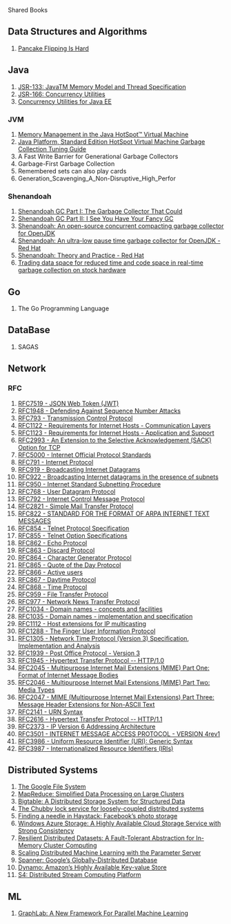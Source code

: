Shared Books 

## Data Structures and Algorithms

1. [Pancake Flipping Is Hard](https://arxiv.org/pdf/1111.0434v1.pdf)


## Java

1. [JSR-133: JavaTM Memory Model and Thread Specification](https://www.cs.umd.edu/~pugh/java/memoryModel/jsr133.pdf)
2. [JSR-166: Concurrency Utilities](http://gee.cs.oswego.edu/dl/concurrency-interest/jsr166-slides.pdf)
3. [Concurrency Utilities for Java EE](http://gee.cs.oswego.edu/dl/concurrencyee-interest/ConcurrencyUtilsEE_Early_Draft_Preview_V01.pdf)

### JVM
1. [Memory Management in the Java HotSpot™ Virtual Machine](https://www.oracle.com/technetwork/java/javase/memorymanagement-whitepaper-150215.pdf)
2. [Java Platform, Standard Edition HotSpot Virtual Machine Garbage Collection Tuning Guide](https://docs.oracle.com/en/java/javase/12/gctuning/hotspot-virtual-machine-garbage-collection-tuning-guide.pdf)
3. A Fast Write Barrier for Generational Garbage Collectors
4. Garbage-First Garbage Collection
5. Remembered sets can also play cards
6. Generation_Scavenging_A_Non-Disruptive_High_Perfor


### Shenandoah
1. [Shenandoah GC Part I: The Garbage Collector That Could](https://shipilev.net/talks/devoxx-Nov2017-shenandoah.pdf)
2. [Shenandoah GC Part II: I See You Have Your Fancy GC](https://shipilev.net/talks/joker-Nov2017-shenandoah-II.pdf)
3. [Shenandoah: An open-source concurrent compacting garbage collector for OpenJDK](https://tech-notes.accel.dk/programming/java/java12/docs/PPPJ2016.pdf)
3. [Shenandoah: An ultra-low pause time garbage collector for OpenJDK - Red Hat](https://christineflood.files.wordpress.com/2014/10/shenandoahjavaone1.pdf)
3. [Shenandoah: Theory and Practice - Red Hat](https://archive.fosdem.org/2016/schedule/event/shenandoah2016/attachments/slides/1268/export/events/attachments/shenandoah2016/slides/1268/Shenandoah2016.pdf)
6. [Trading data space for reduced time and code space in real-time garbage collection on stock hardware](https://dl.acm.org/doi/10.1145/800055.802042)

## Go

1. The Go Programming Language

## DataBase


1. SAGAS


## Network

### RFC

1. [RFC7519 - JSON Web Token (JWT)](https://datatracker.ietf.org/doc/rfc7519/)
2. [RFC1948 - Defending Against Sequence Number Attacks](https://datatracker.ietf.org/doc/rfc1948/)
3. [RFC793 - Transmission Control Protocol](https://datatracker.ietf.org/doc/rfc793/)
4. [RFC1122 - Requirements for Internet Hosts - Communication Layers](https://datatracker.ietf.org/doc/rfc1122/)
5. [RFC1123 - Requirements for Internet Hosts - Application and Support](https://datatracker.ietf.org/doc/rfc1123/)
6. [RFC2993 - An Extension to the Selective Acknowledgement (SACK) Option for TCP](https://datatracker.ietf.org/doc/rfc2883/)
7. [RFC5000 - Internet Official Protocol Standards](https://datatracker.ietf.org/doc/rfc5000/)
8. [RFC791 - Internet Protocol](https://datatracker.ietf.org/doc/rfc791/)
9. [RFC919 - Broadcasting Internet Datagrams](https://datatracker.ietf.org/doc/rfc919/)
10. [RFC922 - Broadcasting Internet datagrams in the presence of subnets](https://datatracker.ietf.org/doc/rfc922/)
11. [RFC950 - Internet Standard Subnetting Procedure](https://datatracker.ietf.org/doc/rfc950/)
12. [RFC768 - User Datagram Protocol](https://datatracker.ietf.org/doc/rfc768/)
13. [RFC792 - Internet Control Message Protocol](https://datatracker.ietf.org/doc/rfc792/)
14. [RFC2821 - Simple Mail Transfer Protocol](https://datatracker.ietf.org/doc/rfc2821/)
15. [RFC822 - STANDARD FOR THE FORMAT OF ARPA INTERNET TEXT MESSAGES](https://datatracker.ietf.org/doc/rfc822/)
16. [RFC854 - Telnet Protocol Specification](https://datatracker.ietf.org/doc/rfc854/) 
16. [RFC855 - Telnet Option Specifications](https://datatracker.ietf.org/doc/rfc855/)
16. [RFC862 - Echo Protocol]((https://datatracker.ietf.org/doc/rfc862/)) 
16. [RFC863 - Discard Protocol](https://datatracker.ietf.org/doc/rfc863/) 
16. [RFC864 - Character Generator Protocol](https://datatracker.ietf.org/doc/rfc864/) 
16. [RFC865 - Quote of the Day Protocol](https://datatracker.ietf.org/doc/rfc865/) 
16. [RFC866 - Active users](https://datatracker.ietf.org/doc/rfc866/) 
16. [RFC867 - Daytime Protocol](https://datatracker.ietf.org/doc/rfc867/) 
16. [RFC868 - Time Protocol](https://datatracker.ietf.org/doc/rfc868/) 
16. [RFC959 - File Transfer Protocol](https://datatracker.ietf.org/doc/rfc959/) 
16. [RFC977 - Network News Transfer Protocol](https://datatracker.ietf.org/doc/rfc977/) 
16. [RFC1034 - Domain names - concepts and facilities](https://datatracker.ietf.org/doc/rfc1034/) 
16. [RFC1035 - Domain names - implementation and specification](https://datatracker.ietf.org/doc/rfc1035/) 
16. [RFC1112 - Host extensions for IP multicasting](https://datatracker.ietf.org/doc/rfc1112/) 
16. [RFC1288 - The Finger User Information Protocol](https://datatracker.ietf.org/doc/rfc1288/) 
16. [RFC1305 - Network Time Protocol (Version 3) Specification, Implementation and Analysis](https://datatracker.ietf.org/doc/rfc1305/) 
16. [RFC1939 - Post Office Protocol - Version 3](https://datatracker.ietf.org/doc/rfc1939/) 
16. [RFC1945 - Hypertext Transfer Protocol -- HTTP/1.0](https://datatracker.ietf.org/doc/rfc1945/)
16. [RFC2045 - Multipurpose Internet Mail Extensions (MIME) Part One: Format of Internet Message Bodies](https://datatracker.ietf.org/doc/rfc2045/) 
16. [RFC2046 - Multipurpose Internet Mail Extensions (MIME) Part Two: Media Types](https://datatracker.ietf.org/doc/rfc2046/) 
16. [RFC2047 - MIME (Multipurpose Internet Mail Extensions) Part Three: Message Header Extensions for Non-ASCII Text](https://datatracker.ietf.org/doc/rfc2047/)
16. [RFC2141 - URN Syntax](https://datatracker.ietf.org/doc/rfc2141/) 
16. [RFC2616 - Hypertext Transfer Protocol -- HTTP/1.1](https://datatracker.ietf.org/doc/rfc2616/) 
16. [RFC2373 - IP Version 6 Addressing Architecture](https://datatracker.ietf.org/doc/rfc2373/) 
16. [RFC3501 - INTERNET MESSAGE ACCESS PROTOCOL - VERSION 4rev1](https://datatracker.ietf.org/doc/rfc3501/)
16. [RFC3986 - Uniform Resource Identifier (URI): Generic Syntax](https://datatracker.ietf.org/doc/rfc3986/) 
16. [RFC3987 - Internationalized Resource Identifiers (IRIs)](https://datatracker.ietf.org/doc/rfc3987/)



## Distributed Systems
1. [The Google File System](https://static.googleusercontent.com/media/research.google.com/zh-CN//archive/gfs-sosp2003.pdf)
2. [MapReduce: Simplified Data Processing on Large Clusters](https://static.googleusercontent.com/media/research.google.com/zh-CN//archive/mapreduce-osdi04.pdf)
3. [Bigtable: A Distributed Storage System for Structured Data](https://static.googleusercontent.com/media/research.google.com/zh-CN//archive/bigtable-osdi06.pdf)
4. [The Chubby lock service for loosely-coupled distributed systems](https://static.googleusercontent.com/media/research.google.com/zh-CN//archive/chubby-osdi06.pdf)
5. [Finding a needle in Haystack: Facebook’s photo storage](https://www.usenix.org/legacy/event/osdi10/tech/full_papers/Beaver.pdf)
6. [Windows Azure Storage: A Highly Available Cloud Storage Service with Strong Consistency ](https://www.cs.purdue.edu/homes/csjgwang/cloudb/AzureStorageSOSP11.pdf)
7. [Resilient Distributed Datasets: A Fault-Tolerant Abstraction for In-Memory Cluster Computing](https://www.usenix.org/system/files/conference/nsdi12/nsdi12-final138.pdf)
8. [Scaling Distributed Machine Learning with the Parameter Server](https://web.eecs.umich.edu/~mosharaf/Readings/Parameter-Server.pdf)
9. [Spanner: Google’s Globally-Distributed Database](https://www.usenix.org/system/files/conference/osdi12/osdi12-final-16.pdf)
10. [Dynamo: Amazon’s Highly Available Key-value Store](https://www.allthingsdistributed.com/files/amazon-dynamo-sosp2007.pdf)
11. [S4: Distributed Stream Computing Platform](http://www.cs.cmu.edu/~pavlo/courses/fall2013/static/papers/S4PaperV2.pdf)


## ML
1. [GraphLab: A New Framework For Parallel Machine Learning](https://arxiv.org/pdf/1408.2041.pdf)

